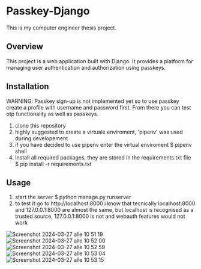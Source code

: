 # Passkey-Django

This is my computer engineer thesis project.

## Overview

This project is a web application built with Django. It provides a platform for managing user authentication and authorization using passkeys.

## Installation

WARNING: Passkey sign-up is not implemented yet so to use passkey create a profile with username and password first. From there you can test otp functionality as well as passkeys.

1. clone this repository
2. highly suggested to create a virtuale enviroment, 'pipenv' was used during developement
3. if you have decided to use pipenv enter the virtual enviroment
         $ pipenv shell
4. install all required packages, they are stored in the requirements.txt file
         $ pip install -r requirements.txt
   
## Usage

1. start the server
         $ python manage.py runserver
2. to test it go to http://localhost:8000
         i know that tecnically localhost:8000 and 127.0.0.1:8000 are almost the same, 
         but localhost is recognised as a trusted source, 127.0.0.1:8000 is not and webauth features would not work

![Screenshot 2024-03-27 alle 10 51 19](https://github.com/leonardonels/mysite/assets/81677769/2aeef6b5-d33f-41db-82c2-b69c248b5d57)
![Screenshot 2024-03-27 alle 10 52 00](https://github.com/leonardonels/mysite/assets/81677769/7396a629-a5d9-4387-aeae-b66261a041bb)
![Screenshot 2024-03-27 alle 10 52 59](https://github.com/leonardonels/mysite/assets/81677769/0bfc6bfe-d210-499a-8cc6-34979462af02)
![Screenshot 2024-03-27 alle 10 53 04](https://github.com/leonardonels/mysite/assets/81677769/e7e56faf-b66e-4d31-8912-ed619a51b6fb)
![Screenshot 2024-03-27 alle 10 53 15](https://github.com/leonardonels/mysite/assets/81677769/d11fcd7d-0dec-48d0-88ad-4204d2e43d2f)
